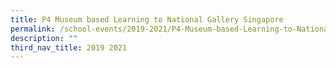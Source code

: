 ```yaml
---
title: P4 Museum based Learning to National Gallery Singapore
permalink: /school-events/2019-2021/P4-Museum-based-Learning-to-National-Gallery-Singapore/
description: ""
third_nav_title: 2019 2021
---
```

